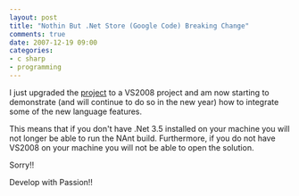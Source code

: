 ```yaml
---
layout: post
title: "Nothin But .Net Store (Google Code) Breaking Change"
comments: true
date: 2007-12-19 09:00
categories:
- c sharp
- programming
---
```


I just upgraded the [project](http://code.google.com/p/jpboodhoo) to a VS2008 project and am now starting to demonstrate (and will continue to do so in the new year) how to integrate some of the new language features.

This means that if you don't have .Net 3.5 installed on your machine you will not longer be able to run the NAnt build. Furthermore, if you do not have VS2008 on your machine you will not be able to open the solution.

Sorry!!

 

Develop with Passion!!




